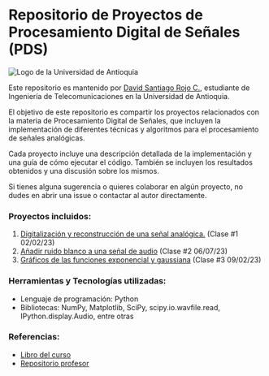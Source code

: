 # Repositorio de Proyectos de Procesamiento Digital de Señales (PDS)
![Logo de la Universidad de Antioquia](https://www.udea.edu.co/wps/wcm/connect/udea/74e213bc-f0fa-483a-b9d4-063d7df2098c/logo-udea.png?MOD=AJPERES&CACHEID=ROOTWORKSPACE.Z18_L8L8H8C0LODDC0A6SSS2AD2GO4-74e213bc-f0fa-483a-b9d4-063d7df2098c-nunE8s3)

Este repositorio es mantenido por [David Santiago Rojo C.](https://github.com/dsrojo10), estudiante de Ingeniería de Telecomunicaciones en la Universidad de Antioquia.

El objetivo de este repositorio es compartir los proyectos relacionados con la materia de Procesamiento Digital de Señales, que incluyen la implementación de diferentes técnicas y algoritmos para el procesamiento de señales analógicas.

Cada proyecto incluye una descripción detallada de la implementación y una guía de cómo ejecutar el código. También se incluyen los resultados obtenidos y una discusión sobre los mismos.

Si tienes alguna sugerencia o quieres colaborar en algún proyecto, no dudes en abrir una issue o contactar al autor directamente.

### Proyectos incluidos:
1. [Digitalización y reconstrucción de una señal analógica.](https://github.com/dsrojo10/DSP_UdeA/blob/main/Clase1.ipynb) (Clase #1 02/02/23)
2. [Añadir ruido blanco a una señal de audio](https://github.com/dsrojo10/PDS_UdeA/blob/main/Clase2_06_02.ipynb) (Clase #2 06/07/23)
3. [Gráficos de las funciones exponencial y gaussiana](https://github.com/dsrojo10/PDS_UdeA/blob/main/Clase3_09_02.ipynb) (Clase #3 09/02/23)

### Herramientas y Tecnologías utilizadas:
* Lenguaje de programación: Python
* Bibliotecas: NumPy, Matplotlib, SciPy, scipy.io.wavfile.read, IPython.display.Audio, entre otras

### Referencias:
* [Libro del curso](https://books.google.com.co/books?id=CTw6GoBh-vkC&hl=es&source=gbs_book_similarbooks)
* [Repositorio profesor](https://github.com/jjgranadat/PDS)
